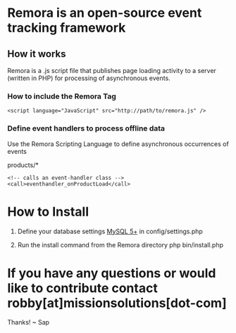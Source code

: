 # Remora is an open-source event tracking framework

## How it works
Remora is a .js script file that publishes page loading activity to a server (written in PHP) for processing of asynchronous events.  

### How to include the Remora Tag
    <script language="JavaScript" src="http://path/to/remora.js" />
    
### Define event handlers to process offline data
Use the Remora Scripting Language to define asynchronous occurrences of events

<event-rule name="Record Product Views">
    <!-- checks asynchronously for matches -->
    <uri-like>products/*</uri-like>

    <!-- calls an event-handler class -->
    <call>eventhandler_onProductLoad</call>
</event-rule>

    
# How to Install

1. Define your database settings [MySQL 5+](http://www.mysql.com) in 
    config/settings.php
    
2. Run the install command from the Remora directory
    php bin/install.php
    

# If you have any questions or would like to contribute contact robby[at]missionsolutions[dot-com]

Thanks!
~ Sap

    
